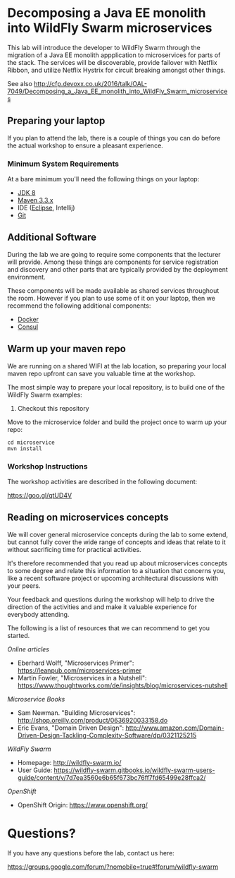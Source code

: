# Decomposing a Java EE monolith into WildFly Swarm microservices

This lab will introduce the developer to WildFly Swarm through the migration of a Java EE monolith appplication to microservices for parts of the stack. The services will be discoverable, provide failover with Netflix Ribbon, and utilize Netflix Hystrix for circuit breaking amongst other things.

See also http://cfp.devoxx.co.uk/2016/talk/OAL-7049/Decomposing_a_Java_EE_monolith_into_WildFly_Swarm_microservices

## Preparing your laptop

If you plan to attend the lab, there is a couple of things you can do before the actual workshop to ensure a pleasant experience.

### Minimum System Requirements

At a bare minimum you'll need the following things on your laptop:

- [JDK 8](http://www.oracle.com/technetwork/java/javase/downloads/jdk8-downloads-2133151.html)
- [Maven 3.3.x](https://maven.apache.org/download.cgi)
- IDE ([Eclipse](http://www.eclipse.org/downloads/packages/eclipse-ide-java-developers/keplersr1), Intellij)
- [Git](https://git-scm.com/downloads)

## Additional Software

During the lab we are going to require some components that the lecturer will provide. Among these things are components for service registration and discovery and other parts that are typically provided by the deployment environment.

These components will be made available as shared services throughout the room. However if you plan to use some of it on your laptop, then we recommend the following additional components:

- [Docker](https://www.docker.com/)
- [Consul](https://hub.docker.com/r/progrium/consul/)

## Warm up your maven repo

We are running on a shared WIFI at the lab location, so preparing your local maven repo upfront can save you valuable time at the workshop.

The most simple way to prepare your local repository, is to build one of the WildFly Swarm examples:

1) Checkout this repository

Move to the microservice folder and build the project once to warm up your repo:

```
cd microservice
mvn install
```

### Workshop Instructions

The workshop activities are described in the following document:

https://goo.gl/qtUD4V

## Reading on microservices concepts

We will cover general microservice concepts during the lab to some extend, but cannot fully cover the wide range of concepts and ideas that relate to it without sacrificing time for practical activities.

It's therefore recommended that you read up about microservices concepts to some degree and relate this information to a situation that concerns you, like a recent software project or upcoming architectural discussions with your peers.

Your feedback and questions during the workshop will help to drive the direction of the activities and and make it valuable experience for everybody attending.

The following is a list of resources that we can recommend to get you started.

*Online articles*
- Eberhard Wolff, "Microservices Primer": https://leanpub.com/microservices-primer
- Martin Fowler, "Microservices in a Nutshell":  https://www.thoughtworks.com/de/insights/blog/microservices-nutshell

*Microservice Books*
- Sam Newman. "Building Microservices": http://shop.oreilly.com/product/0636920033158.do
- Eric Evans, "Domain Driven Design": http://www.amazon.com/Domain-Driven-Design-Tackling-Complexity-Software/dp/0321125215

*WildFly Swarm*
- Homepage: http://wildfly-swarm.io/
- User Guide:  https://wildfly-swarm.gitbooks.io/wildfly-swarm-users-guide/content/v/7d7ea3560e6b65f673bc76ff7fd65499e28ffca2/

*OpenShift*
- OpenShift Origin: https://www.openshift.org/


# Questions?

If you have any questions before the lab, contact us here:

https://groups.google.com/forum/?nomobile=true#!forum/wildfly-swarm
